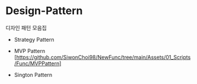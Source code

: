 # Design-Pattern
디자인 패턴 모음집

- Strategy Pattern
- MVP Pattern
[https://github.com/SiwonChoi98/NewFunc/tree/main/Assets/01_Scripts/Func/MVPPattern]


- Sington Pattern
